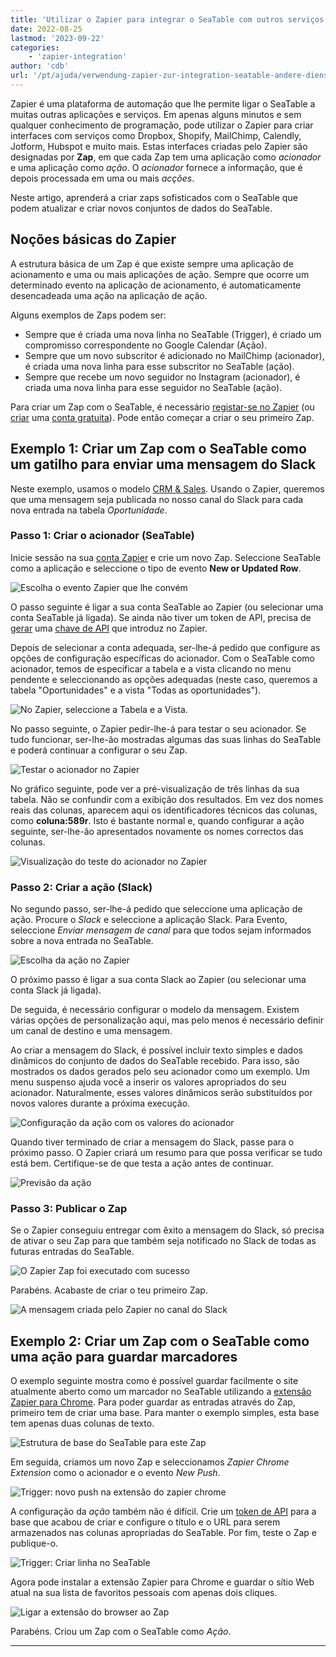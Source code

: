 ```yaml
---
title: 'Utilizar o Zapier para integrar o SeaTable com outros serviços'
date: 2022-08-25
lastmod: '2023-09-22'
categories:
    - 'zapier-integration'
author: 'cdb'
url: '/pt/ajuda/verwendung-zapier-zur-integration-seatable-andere-dienste'
---
```


Zapier é uma plataforma de automação que lhe permite ligar o SeaTable a muitas outras aplicações e serviços. Em apenas alguns minutos e sem qualquer conhecimento de programação, pode utilizar o Zapier para criar interfaces com serviços como Dropbox, Shopify, MailChimp, Calendly, Jotform, Hubspot e muito mais. Estas interfaces criadas pelo Zapier são designadas por **Zap**, em que cada Zap tem uma aplicação como _acionador_ e uma aplicação como _ação_. O _acionador_ fornece a informação, que é depois processada em uma ou mais _acções_.

Neste artigo, aprenderá a criar zaps sofisticados com o SeaTable que podem atualizar e criar novos conjuntos de dados do SeaTable.

## Noções básicas do Zapier

A estrutura básica de um Zap é que existe sempre uma aplicação de acionamento e uma ou mais aplicações de ação. Sempre que ocorre um determinado evento na aplicação de acionamento, é automaticamente desencadeada uma ação na aplicação de ação.

Alguns exemplos de Zaps podem ser:

- Sempre que é criada uma nova linha no SeaTable (Trigger), é criado um compromisso correspondente no Google Calendar (Ação).
- Sempre que um novo subscritor é adicionado no MailChimp (acionador), é criada uma nova linha para esse subscritor no SeaTable (ação).
- Sempre que recebe um novo seguidor no Instagram (acionador), é criada uma nova linha para esse seguidor no SeaTable (ação).

Para criar um Zap com o SeaTable, é necessário [registar-se no Zapier](https://zapier.com/app/login) (ou [criar](https://zapier.com/sign-up) uma [conta gratuita](https://zapier.com/sign-up)). Pode então começar a criar o seu primeiro Zap.

## Exemplo 1: Criar um Zap com o SeaTable como um gatilho para enviar uma mensagem do Slack

Neste exemplo, usamos o modelo [CRM & Sales](https://seatable.io/pt/vorlage/pwl4sfutr06dstr9amtlag/). Usando o Zapier, queremos que uma mensagem seja publicada no nosso canal do Slack para cada nova entrada na tabela _Oportunidade_.

### Passo 1: Criar o acionador (SeaTable)

Inicie sessão na sua [conta Zapier](https://zapier.com/app/login) e crie um novo Zap. Seleccione SeaTable como a aplicação e seleccione o tipo de evento **New or Updated Row**.

![Escolha o evento Zapier que lhe convém](images/zapier-example-1.png)

O passo seguinte é ligar a sua conta SeaTable ao Zapier (ou selecionar uma conta SeaTable já ligada). Se ainda não tiver um token de API, precisa de [gerar](https://seatable.io/pt/docs/integrationen/zapier-api-tokens-sign-in/) uma [chave de API](https://seatable.io/pt/docs/integrationen/zapier-api-tokens-sign-in/) que introduz no Zapier.

Depois de selecionar a conta adequada, ser-lhe-á pedido que configure as opções de configuração específicas do acionador. Com o SeaTable como acionador, temos de especificar a tabela e a vista clicando no menu pendente e seleccionando as opções adequadas (neste caso, queremos a tabela "Oportunidades" e a vista "Todas as oportunidades").

![No Zapier, seleccione a Tabela e a Vista.](images/zapier-example-2.png)

No passo seguinte, o Zapier pedir-lhe-á para testar o seu acionador. Se tudo funcionar, ser-lhe-ão mostradas algumas das suas linhas do SeaTable e poderá continuar a configurar o seu Zap.

![Testar o acionador no Zapier](images/zapier-example-3.png)

No gráfico seguinte, pode ver a pré-visualização de três linhas da sua tabela. Não se confundir com a exibição dos resultados. Em vez dos nomes reais das colunas, aparecem aqui os identificadores técnicos das colunas, como **coluna:589r**. Isto é bastante normal e, quando configurar a ação seguinte, ser-lhe-ão apresentados novamente os nomes correctos das colunas.

![Visualização do teste do acionador no Zapier](images/zapier-example-4.png)

### Passo 2: Criar a ação (Slack)

No segundo passo, ser-lhe-á pedido que seleccione uma aplicação de ação. Procure o _Slack_ e seleccione a aplicação Slack. Para Evento, seleccione _Enviar mensagem de canal_ para que todos sejam informados sobre a nova entrada no SeaTable.

![Escolha da ação no Zapier](images/zapier-example-5.png)

O próximo passo é ligar a sua conta Slack ao Zapier (ou selecionar uma conta Slack já ligada).

De seguida, é necessário configurar o modelo da mensagem. Existem várias opções de personalização aqui, mas pelo menos é necessário definir um canal de destino e uma mensagem.

Ao criar a mensagem do Slack, é possível incluir texto simples e dados dinâmicos do conjunto de dados do SeaTable recebido. Para isso, são mostrados os dados gerados pelo seu acionador como um exemplo. Um menu suspenso ajuda você a inserir os valores apropriados do seu acionador. Naturalmente, esses valores dinâmicos serão substituídos por novos valores durante a próxima execução.

![Configuração da ação com os valores do acionador](images/zapier-example-6.png)

Quando tiver terminado de criar a mensagem do Slack, passe para o próximo passo. O Zapier criará um resumo para que possa verificar se tudo está bem. Certifique-se de que testa a ação antes de continuar.

![Previsão da ação](images/zapier-example-7.png)

### Passo 3: Publicar o Zap

Se o Zapier conseguiu entregar com êxito a mensagem do Slack, só precisa de ativar o seu Zap para que também seja notificado no Slack de todas as futuras entradas do SeaTable.

![O Zapier Zap foi executado com sucesso](images/zapier-example-8.png)

Parabéns. Acabaste de criar o teu primeiro Zap.

![A mensagem criada pelo Zapier no canal do Slack](images/zapier-example-9.png)

## Exemplo 2: Criar um Zap com o SeaTable como uma ação para guardar marcadores

O exemplo seguinte mostra como é possível guardar facilmente o site atualmente aberto como um marcador no SeaTable utilizando a [extensão Zapier para Chrome](https://zapier.com/apps/zapier-chrome-extension/integrations). Para poder guardar as entradas através do Zap, primeiro tem de criar uma base. Para manter o exemplo simples, esta base tem apenas duas colunas de texto.

![Estrutura de base do SeaTable para este Zap](images/zapier-example-14.png)

Em seguida, criamos um novo Zap e seleccionamos _Zapier Chrome Extension_ como o acionador e o evento _New Push_.

![Trigger: novo push na extensão do zapier chrome](images/zapier-example-10.png)

A configuração da _ação_ também não é difícil. Crie um [token de API](https://seatable.io/pt/docs/zapier-integration/zapier-api-tokens-sign-in/) para a base que acabou de criar e configure o título e o URL para serem armazenados nas colunas apropriadas do SeaTable. Por fim, teste o Zap e publique-o.

![Trigger: Criar linha no SeaTable](images/zapier-example-12.png)

Agora pode instalar a extensão Zapier para Chrome e guardar o sítio Web atual na sua lista de favoritos pessoais com apenas dois cliques.

![Ligar a extensão do browser ao Zap](images/zapier-example-13.png)

Parabéns. Criou um Zap com o SeaTable como _Ação_.

---

<script src="https://cdn.zapier.com/packages/partner-sdk/v0/zapier-elements/zapier-elements.esm.js" type="module"></script>
